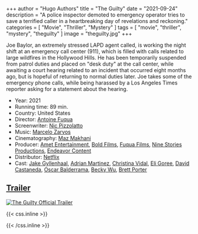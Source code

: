 +++
author = "Hugo Authors"
title = "The Guilty"
date = "2021-09-24"
description = "A police inspector demoted to emergency operator tries to save a terrified caller in a heartbreaking day of revelations and reckoning."
categories = [
    "Movie",
    "Thriller",
	"Mystery"
]
tags = [
    "movie",
    "thriller",
	"mystery",
	"theguilty"
]
image = "theguilty.jpg"
+++

Joe Baylor, an extremely stressed LAPD agent called, is working the night shift at an emergency call center (911), which is filled with calls related to large wildfires in the Hollywood Hills. He has been temporarily suspended from patrol duties and placed on "desk duty" at the call center, while awaiting a court hearing related to an incident that occurred eight months ago, but is hopeful of returning to normal duties later. Joe takes some of the emergency phone calls, while being harassed by a Los Angeles Times reporter asking for a statement about the hearing.

* Year: 2021
* Running time: 89 min.
* Country: United States
* Director: [Antoine Fuqua](https://en.wikipedia.org/wiki/Antoine_Fuqua "Antoine Fuqua")
* Screenwriter: [Nic Pizzolatto](https://en.wikipedia.org/wiki/Nic_Pizzolatto "Nicc Pizzolatto")
* Music: [Marcelo Zarvos](https://en.wikipedia.org/wiki/Marcelo_Zarvos "Marcelo Zarvos")
* Cinematography: [Maz Makhani](https://www.imdb.com/name/nm0538371/ "Maz Makhani")
* Producer: [Amet Entertainment](http://amettv.com/about-us/ "Amet Entertainment"), [Bold Films](https://www.boldfilms.com/ "Bold Films"), [Fuqua Films](https://www.sensacine.com/empresa/ficha-33756/ "Fuqua Films"), [Nine Stories Productions](https://www.ninestoriesproductions.com/ "Nine Stories Productions"), [Endeavor Content](https://en.wikipedia.org/wiki/Endeavor_(company) "Endeavor Content")
* Distributor: [Netflix](https://en.wikipedia.org/wiki/Netflix "Netflix")
* Cast: [Jake Gyllenhaal](https://en.wikipedia.org/wiki/Jake_Gyllenhaal "Jake Gyllenhaal"), [Adrian Martinez](https://en.wikipedia.org/wiki/Adrian_Martinez_(actor) "Adrian Martinez"), [Christina Vidal](https://en.wikipedia.org/wiki/Christina_Vidal "Christina Vidal"), [Eli Goree](https://en.wikipedia.org/wiki/Eli_Goree "Eli Goree"), [David Castaneda](https://en.wikipedia.org/wiki/David_Castaneda "David Castaneda"), [Oscar Balderrama](https://en.wikipedia.org/wiki/Oscar_Balderrama "Oscar Balderrama"), [Becky Wu](https://www.imdb.com/name/nm2369055/ "Becky Wu"), [Brett Porter](https://www.imdb.com/name/nm0692048/ "Brett Porter")

## [Trailer](https://youtu.be/NaB_ERMAZu4 "The Guilty Official Trailer")

[![The Guilty Official Trailer](https://i3.ytimg.com/vi/NaB_ERMAZu4/maxresdefault.jpg)](https://youtu.be/NaB_ERMAZu4)

{{< css.inline >}}
<style>
.canon { background: white; width: 100%; height: auto; }
</style>
{{< /css.inline >}}
